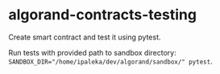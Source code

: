 # algorand-contracts-testing

Create smart contract and test it using pytest.

Run tests with provided path to sandbox directory: `SANDBOX_DIR="/home/ipaleka/dev/algorand/sandbox/" pytest`.
